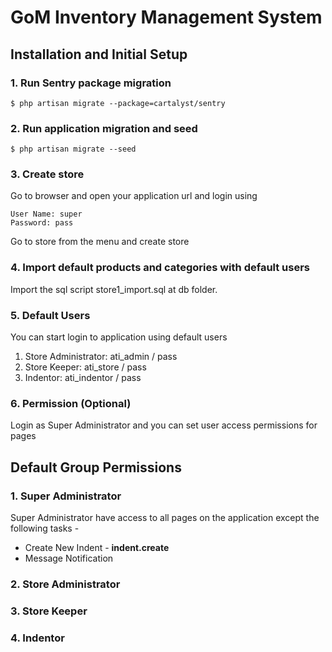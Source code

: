 GoM Inventory Management System
=========================

## Installation and Initial Setup

### 1. Run Sentry package migration
	
	$ php artisan migrate --package=cartalyst/sentry

### 2. Run application migration and seed

	$ php artisan migrate --seed

### 3. Create store

Go to browser and open your application url and login using

	User Name: super
	Password: pass

Go to store from the menu and create store

### 4. Import default products and categories with default users

Import the sql script store1_import.sql at db folder.

### 5. Default Users

You can start login to application using default users

1.	Store Administrator: ati_admin / pass
2.	Store Keeper: ati_store / pass
3.	Indentor: ati_indentor / pass

### 6. Permission (Optional)

Login as Super Administrator and you can set user access permissions for pages


## Default Group Permissions

### 1. Super Administrator
Super Administrator have access to all pages on the application except the following tasks -

* Create New Indent - __indent.create__
* Message Notification

### 2. Store Administrator


### 3. Store Keeper


### 4. Indentor

